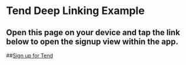# Tend Deep Linking Example
## Open this page on your device and tap the link below to open the signup view within the app.

##[Sign up for Tend](tend://signup?email=porcupine@example.net)
